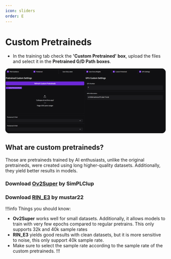 ```yaml
---
icon: sliders
order: E
---
```

# Custom Pretraineds

- In the training tab check the **'Custom Pretrained' box**, upload the files and select it in the **Pretrained G/D Path boxes**.

 ![](/assets/load_pretrained.png)

## What are custom pretraineds?
Those are pretraineds trained by AI enthusiasts, unlike the original pretraineds, were created using long higher-quality datasets. Additionally, they yield better results in models.

### Download [Ov2Super](https://huggingface.co/ORVC/Ov2Super/tree/main) by SimPLClup
### Download [RIN_E3](https://huggingface.co/MUSTAR/RIN_E3/tree/main) by mustar22

!!!info Things you should know:
- **Ov2Super** works well for small datasets. Additionally, it allows models to train with very few epochs compared to regular pretrains. This only supports 32k and 40k sample rates 
- **RIN_E3** yields good results with clean datasets, but it is more sensitive to noise, this only support 40k 
sample rate.
- Make sure to select the sample rate according to the sample rate of the custom pretraineds.
!!!
